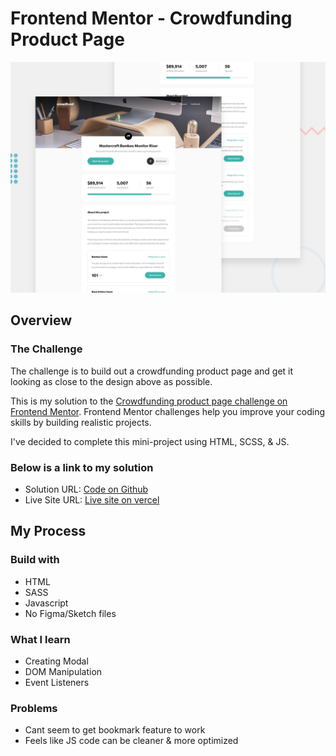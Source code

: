 # Frontend Mentor - Crowdfunding Product Page

![My solution for this challenge](./design/desktop-preview.jpg)

## Overview

### The Challenge

The challenge is to build out a crowdfunding product page and get it looking as close to the design above as possible.

This is my solution to the [Crowdfunding product page challenge on Frontend Mentor](https://www.frontendmentor.io/challenges/crowdfunding-product-page-7uvcZe7ZR). Frontend Mentor challenges help you improve your coding skills by building realistic projects.

I've decided to complete this mini-project using HTML, SCSS, & JS.

### Below is a link to my solution

- Solution URL: [Code on Github](https://github.com/jasonkwm/crowdfunding-product-page-main)
- Live Site URL: [Live site on vercel](https://crowdfunding-product-page-main-phi.vercel.app/)

## My Process

### Build with

- HTML
- SASS
- Javascript
- No Figma/Sketch files

### What I learn

- Creating Modal
- DOM Manipulation
- Event Listeners

### Problems

- Cant seem to get bookmark feature to work
- Feels like JS code can be cleaner & more optimized
